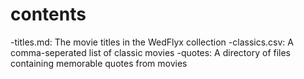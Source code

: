 # contents

-titles.md: The movie titles in the WedFlyx collection
-classics.csv: A comma-seperated list of classic movies
-quotes: A directory of files containing memorable quotes from movies
